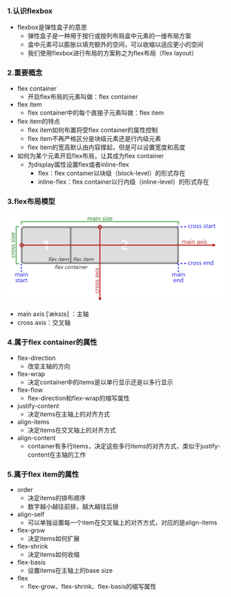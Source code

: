 ### 1.认识flexbox

- flexbox是弹性盒子的意思
  - 弹性盒子是一种用于按行或按列布局盒中元素的一维布局方案
  - 盒中元素可以膨胀以填充额外的空间，可以收缩以适应更小的空间
  - 我们使用flexbox进行布局的方案称之为flex布局（flex layout）

### 2.重要概念

- flex container
  - 开启flex布局的元素叫做：flex container
- flex item
  - flex container中的每个直接子元素叫做：flex item
- flex item的特点
  - flex item如何布置将受flex container的属性控制
  - flex item不再严格区分是块级元素还是行内级元素
  - flex item的宽高默认由内容撑起，但是可以设置宽度和高度
- 如何为某个元素开启flex布局，让其成为flex container
  - 为display属性设置flex或者inline-flex
    - flex：flex container以块级（block-level）的形式存在
    - inline-flex：flex container以行内级（inline-level）的形式存在

### 3.flex布局模型

![image-20220410082218091](images/image-20220410082218091.png)

- main axis [ˈæksɪs] ：主轴
- cross axis：交叉轴

### 4.属于flex container的属性

- flex-direction
  - 改变主轴的方向
- flex-wrap
  - 决定container中的items是以单行显示还是以多行显示
- flex-flow
  - flex-direction和flex-wrap的缩写属性
- justify-content
  - 决定items在主轴上的对齐方式
- align-items
  - 决定items在交叉轴上的对齐方式
- align-content
  - container有多行items，决定这些多行items的对齐方式，类似于justify-content在主轴的工作

### 5.属于flex item的属性

- order
  - 决定items的排布顺序
  - 数字越小越往前排，越大越往后排
- align-self
  - 可以单独设置每一个item在交叉轴上的对齐方式，对应的是align-items
- flex-grow
  - 决定items如何扩展
- flex-shrink
  - 决定items如何收缩
- flex-basis
  - 设置items在主轴上的base size
- flex
  - flex-grow、flex-shrink、flex-basis的缩写属性